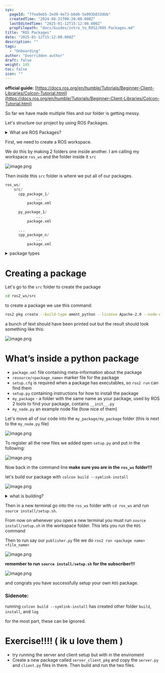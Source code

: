```yaml
---
sys:
  pageId: "7fea9eb5-2ed9-4e73-b6d6-5e093b833dbb"
  createdTime: "2024-08-21T00:28:00.000Z"
  lastEditedTime: "2025-01-12T15:12:00.000Z"
  propFilepath: "docs/Guides/intro_to_ROS2/ROS Packages.md"
title: "ROS Packages"
date: "2025-01-12T15:12:00.000Z"
description: ""
tags:
  - "Onboarding"
author: "Overridden author"
draft: false
weight: 145
toc: false
icon: ""
---
```


**official guide:** [https://docs.ros.org/en/humble/Tutorials/Beginner-Client-Libraries/Colcon-Tutorial.html](https://docs.ros.org/en/humble/Tutorials/Beginner-Client-Libraries/Colcon-Tutorial.html)

So far we have made multiple files and our folder is getting messy.

Let's structure our project by using ROS Packages.

<details>

<summary>What are ROS Packages?</summary>

ROS Packages are, as the name implies, packages of code that are highly sharable between ROS developers.

They consist of a folder, `package.xml` file, and source code

```python
      cpp_package_1/
		      ... imagine much code files here ..
          package.xml
```

</details>

First, we need to create a ROS workspace.

We do this by making 2 folders one inside another. I am calling my workspace `ros_ws` and the folder inside it `src`

![image.png](https://prod-files-secure.s3.us-west-2.amazonaws.com/d518164a-d88e-44d1-a4ee-3adb3bd8bce0/70706947-fd18-4537-a67b-e12946812d31/image.png?X-Amz-Algorithm=AWS4-HMAC-SHA256&X-Amz-Content-Sha256=UNSIGNED-PAYLOAD&X-Amz-Credential=ASIAZI2LB466V7UILLBS%2F20250415%2Fus-west-2%2Fs3%2Faws4_request&X-Amz-Date=20250415T070927Z&X-Amz-Expires=3600&X-Amz-Security-Token=IQoJb3JpZ2luX2VjEJ%2F%2F%2F%2F%2F%2F%2F%2F%2F%2F%2FwEaCXVzLXdlc3QtMiJIMEYCIQDtmT4W%2B1GzDRJOnC2C6sdNXKOLcaZkzQhk%2BCzQOgL%2FyQIhAJ4nOoTDxukyhXrcplh0SG4etiyN2B1WF6TzVQlzNscTKv8DCCgQABoMNjM3NDIzMTgzODA1IgxofFK7bU4Um61xs10q3ANmwLWgSaWRCXVN8FQ3m8Z7B4pitVVUKCoZekcMmYhjTYkg%2F2ZnoqoYfQt4dWXEYDNqRw7dHSdhCQHgJ8Y4JwJPl6zjtQlStCQFubc7hsgIcwVz8sGiUH7%2BK%2FKlQd7DptWq80ia5rWha517JCLUjh0JECmkwFPmCPH2ovL9CwVU9cDRRyLRJAZm9wolbyk2poFGcgFTyzzzoFBG5%2BAwnaIsBUVyJ2AEKhA96IAkeRDnRU%2FsR0P%2FgZ4NXUQ6wPetQowsdDgNIypkLUcZb21gmcG2yuEC0%2BqEBQKqsiOJOyGKwgBUE51O1P3NdUyfrGk5lCssfRjKWytmIvapye9dyPCB103y9%2F%2F%2BesabDrIQOU2ZnGBd%2B7W1deYBqv03DGTIceafsxghqhtidYeJxlK6VdLMcieSYZ5zUVJSWOSW1VbIDJHoAiGoEjuQcKwkQxouP7dIcxifEoOwgO55%2BeY4O39tc1mHuLIbM0Kb5rs3p1qbQqc133wDvXJvPn8wGOU%2FDEBdwpMGn1lGhrP9TVoNqecTS7PnfNG4ZF8bsrSMXPoVh9IH3kUvjdrWnh8oDAhYWXuCRTlYylsWYbUJJZ3Yu5bXgdAGhB4hsNIcRTlZon63zntDypLvDDGQHqftxjCNgvi%2FBjqkAcLLM3tWXkaq4FDWIkAGknO7eebtBbsGjxhboRneatjJxQl8U1uQFUf82LWOt9WUVRZ4DxJyf3VtLcXreNTVES9Bq8qjig%2FlXvpFFqnZZdTR7NMtDnDES%2FUg5toKMYDneQaQ62cPKgTbsdqQ9uK4GWZHiysFuHjpvoO2xH4K1OXD4vjHbpWrbNHyVjnD%2Bj891DbZL8CcYSa2FNDEv4xSE%2FpZJ0n2&X-Amz-Signature=f732ea1aeba5bce7ba6e0e8d5d37d5485ebf871febba593fe1d4bcba978806d7&X-Amz-SignedHeaders=host&x-id=GetObject)

Then inside this `src` folder is where we put all of our packages.

```python
ros_ws/
    src/
      cpp_package_1/
		      ...
          package.xml

      py_package_1/
		      ...
          package.xml

      ...
      cpp_package_n/
		      ...
          package.xml

```

<details>

<summary>package types</summary>

packages can be either `C++` or python.

the intern file structure is different for each but for this guide we will stick to creating python packages

</details>

# Creating a package

Let's go to the `src` folder to create the package

```bash
cd ros2_ws/src
```

to create a package we use this command:

```bash
ros2 pkg create --build-type ament_python --license Apache-2.0 --node-name my_node my_package
```

a bunch of text should have been printed out but the result should look something like this:

![image.png](https://prod-files-secure.s3.us-west-2.amazonaws.com/d518164a-d88e-44d1-a4ee-3adb3bd8bce0/e6cf1e3f-8512-4a3e-b131-079f800bf3e8/image.png?X-Amz-Algorithm=AWS4-HMAC-SHA256&X-Amz-Content-Sha256=UNSIGNED-PAYLOAD&X-Amz-Credential=ASIAZI2LB466V7UILLBS%2F20250415%2Fus-west-2%2Fs3%2Faws4_request&X-Amz-Date=20250415T070927Z&X-Amz-Expires=3600&X-Amz-Security-Token=IQoJb3JpZ2luX2VjEJ%2F%2F%2F%2F%2F%2F%2F%2F%2F%2F%2FwEaCXVzLXdlc3QtMiJIMEYCIQDtmT4W%2B1GzDRJOnC2C6sdNXKOLcaZkzQhk%2BCzQOgL%2FyQIhAJ4nOoTDxukyhXrcplh0SG4etiyN2B1WF6TzVQlzNscTKv8DCCgQABoMNjM3NDIzMTgzODA1IgxofFK7bU4Um61xs10q3ANmwLWgSaWRCXVN8FQ3m8Z7B4pitVVUKCoZekcMmYhjTYkg%2F2ZnoqoYfQt4dWXEYDNqRw7dHSdhCQHgJ8Y4JwJPl6zjtQlStCQFubc7hsgIcwVz8sGiUH7%2BK%2FKlQd7DptWq80ia5rWha517JCLUjh0JECmkwFPmCPH2ovL9CwVU9cDRRyLRJAZm9wolbyk2poFGcgFTyzzzoFBG5%2BAwnaIsBUVyJ2AEKhA96IAkeRDnRU%2FsR0P%2FgZ4NXUQ6wPetQowsdDgNIypkLUcZb21gmcG2yuEC0%2BqEBQKqsiOJOyGKwgBUE51O1P3NdUyfrGk5lCssfRjKWytmIvapye9dyPCB103y9%2F%2F%2BesabDrIQOU2ZnGBd%2B7W1deYBqv03DGTIceafsxghqhtidYeJxlK6VdLMcieSYZ5zUVJSWOSW1VbIDJHoAiGoEjuQcKwkQxouP7dIcxifEoOwgO55%2BeY4O39tc1mHuLIbM0Kb5rs3p1qbQqc133wDvXJvPn8wGOU%2FDEBdwpMGn1lGhrP9TVoNqecTS7PnfNG4ZF8bsrSMXPoVh9IH3kUvjdrWnh8oDAhYWXuCRTlYylsWYbUJJZ3Yu5bXgdAGhB4hsNIcRTlZon63zntDypLvDDGQHqftxjCNgvi%2FBjqkAcLLM3tWXkaq4FDWIkAGknO7eebtBbsGjxhboRneatjJxQl8U1uQFUf82LWOt9WUVRZ4DxJyf3VtLcXreNTVES9Bq8qjig%2FlXvpFFqnZZdTR7NMtDnDES%2FUg5toKMYDneQaQ62cPKgTbsdqQ9uK4GWZHiysFuHjpvoO2xH4K1OXD4vjHbpWrbNHyVjnD%2Bj891DbZL8CcYSa2FNDEv4xSE%2FpZJ0n2&X-Amz-Signature=134d8df34cea38a49bce5c771562b7bb5be542ec65572c3f27df2a0c4cc4d037&X-Amz-SignedHeaders=host&x-id=GetObject)

# What’s inside a python package

- `package.xml` file containing meta-information about the package
- `resource/<package_name>` marker file for the package
- `setup.cfg` is required when a package has executables, so `ros2 run` can find them
- `setup.py` containing instructions for how to install the package
- `my_package` - a folder with the same name as your package, used by ROS 2 tools to find your package, contains `__init__.py`
- `my_node.py` an example node file (how nice of them)

Let's move all of our code into the `my_package/my_package` folder (this is next to the `my_node.py` file)

![image.png](https://prod-files-secure.s3.us-west-2.amazonaws.com/d518164a-d88e-44d1-a4ee-3adb3bd8bce0/9ce58f11-0da9-4d3e-b86d-506a9685d378/image.png?X-Amz-Algorithm=AWS4-HMAC-SHA256&X-Amz-Content-Sha256=UNSIGNED-PAYLOAD&X-Amz-Credential=ASIAZI2LB466V7UILLBS%2F20250415%2Fus-west-2%2Fs3%2Faws4_request&X-Amz-Date=20250415T070927Z&X-Amz-Expires=3600&X-Amz-Security-Token=IQoJb3JpZ2luX2VjEJ%2F%2F%2F%2F%2F%2F%2F%2F%2F%2F%2FwEaCXVzLXdlc3QtMiJIMEYCIQDtmT4W%2B1GzDRJOnC2C6sdNXKOLcaZkzQhk%2BCzQOgL%2FyQIhAJ4nOoTDxukyhXrcplh0SG4etiyN2B1WF6TzVQlzNscTKv8DCCgQABoMNjM3NDIzMTgzODA1IgxofFK7bU4Um61xs10q3ANmwLWgSaWRCXVN8FQ3m8Z7B4pitVVUKCoZekcMmYhjTYkg%2F2ZnoqoYfQt4dWXEYDNqRw7dHSdhCQHgJ8Y4JwJPl6zjtQlStCQFubc7hsgIcwVz8sGiUH7%2BK%2FKlQd7DptWq80ia5rWha517JCLUjh0JECmkwFPmCPH2ovL9CwVU9cDRRyLRJAZm9wolbyk2poFGcgFTyzzzoFBG5%2BAwnaIsBUVyJ2AEKhA96IAkeRDnRU%2FsR0P%2FgZ4NXUQ6wPetQowsdDgNIypkLUcZb21gmcG2yuEC0%2BqEBQKqsiOJOyGKwgBUE51O1P3NdUyfrGk5lCssfRjKWytmIvapye9dyPCB103y9%2F%2F%2BesabDrIQOU2ZnGBd%2B7W1deYBqv03DGTIceafsxghqhtidYeJxlK6VdLMcieSYZ5zUVJSWOSW1VbIDJHoAiGoEjuQcKwkQxouP7dIcxifEoOwgO55%2BeY4O39tc1mHuLIbM0Kb5rs3p1qbQqc133wDvXJvPn8wGOU%2FDEBdwpMGn1lGhrP9TVoNqecTS7PnfNG4ZF8bsrSMXPoVh9IH3kUvjdrWnh8oDAhYWXuCRTlYylsWYbUJJZ3Yu5bXgdAGhB4hsNIcRTlZon63zntDypLvDDGQHqftxjCNgvi%2FBjqkAcLLM3tWXkaq4FDWIkAGknO7eebtBbsGjxhboRneatjJxQl8U1uQFUf82LWOt9WUVRZ4DxJyf3VtLcXreNTVES9Bq8qjig%2FlXvpFFqnZZdTR7NMtDnDES%2FUg5toKMYDneQaQ62cPKgTbsdqQ9uK4GWZHiysFuHjpvoO2xH4K1OXD4vjHbpWrbNHyVjnD%2Bj891DbZL8CcYSa2FNDEv4xSE%2FpZJ0n2&X-Amz-Signature=708559138bff35cf5ba428e3630c9f0f476fd698cb442376081b48e870324a66&X-Amz-SignedHeaders=host&x-id=GetObject)

To register all the new files we added open `setup.py` and put in the following:

![image.png](https://prod-files-secure.s3.us-west-2.amazonaws.com/d518164a-d88e-44d1-a4ee-3adb3bd8bce0/1cd7c262-4cae-4496-9d75-c178537d24a2/image.png?X-Amz-Algorithm=AWS4-HMAC-SHA256&X-Amz-Content-Sha256=UNSIGNED-PAYLOAD&X-Amz-Credential=ASIAZI2LB466V7UILLBS%2F20250415%2Fus-west-2%2Fs3%2Faws4_request&X-Amz-Date=20250415T070927Z&X-Amz-Expires=3600&X-Amz-Security-Token=IQoJb3JpZ2luX2VjEJ%2F%2F%2F%2F%2F%2F%2F%2F%2F%2F%2FwEaCXVzLXdlc3QtMiJIMEYCIQDtmT4W%2B1GzDRJOnC2C6sdNXKOLcaZkzQhk%2BCzQOgL%2FyQIhAJ4nOoTDxukyhXrcplh0SG4etiyN2B1WF6TzVQlzNscTKv8DCCgQABoMNjM3NDIzMTgzODA1IgxofFK7bU4Um61xs10q3ANmwLWgSaWRCXVN8FQ3m8Z7B4pitVVUKCoZekcMmYhjTYkg%2F2ZnoqoYfQt4dWXEYDNqRw7dHSdhCQHgJ8Y4JwJPl6zjtQlStCQFubc7hsgIcwVz8sGiUH7%2BK%2FKlQd7DptWq80ia5rWha517JCLUjh0JECmkwFPmCPH2ovL9CwVU9cDRRyLRJAZm9wolbyk2poFGcgFTyzzzoFBG5%2BAwnaIsBUVyJ2AEKhA96IAkeRDnRU%2FsR0P%2FgZ4NXUQ6wPetQowsdDgNIypkLUcZb21gmcG2yuEC0%2BqEBQKqsiOJOyGKwgBUE51O1P3NdUyfrGk5lCssfRjKWytmIvapye9dyPCB103y9%2F%2F%2BesabDrIQOU2ZnGBd%2B7W1deYBqv03DGTIceafsxghqhtidYeJxlK6VdLMcieSYZ5zUVJSWOSW1VbIDJHoAiGoEjuQcKwkQxouP7dIcxifEoOwgO55%2BeY4O39tc1mHuLIbM0Kb5rs3p1qbQqc133wDvXJvPn8wGOU%2FDEBdwpMGn1lGhrP9TVoNqecTS7PnfNG4ZF8bsrSMXPoVh9IH3kUvjdrWnh8oDAhYWXuCRTlYylsWYbUJJZ3Yu5bXgdAGhB4hsNIcRTlZon63zntDypLvDDGQHqftxjCNgvi%2FBjqkAcLLM3tWXkaq4FDWIkAGknO7eebtBbsGjxhboRneatjJxQl8U1uQFUf82LWOt9WUVRZ4DxJyf3VtLcXreNTVES9Bq8qjig%2FlXvpFFqnZZdTR7NMtDnDES%2FUg5toKMYDneQaQ62cPKgTbsdqQ9uK4GWZHiysFuHjpvoO2xH4K1OXD4vjHbpWrbNHyVjnD%2Bj891DbZL8CcYSa2FNDEv4xSE%2FpZJ0n2&X-Amz-Signature=679996f0b0dddf7cebd56d3f106b130698ef340ce20bfb068b4cb0240aa96a0c&X-Amz-SignedHeaders=host&x-id=GetObject)

Now back in the command line **make sure you are in the** **`ros_ws`** **folder!!!**

let's build our package with `colcon build --symlink-install`

![image.png](https://prod-files-secure.s3.us-west-2.amazonaws.com/d518164a-d88e-44d1-a4ee-3adb3bd8bce0/2f2a0d27-b173-48fd-b189-5f5c0ce65619/image.png?X-Amz-Algorithm=AWS4-HMAC-SHA256&X-Amz-Content-Sha256=UNSIGNED-PAYLOAD&X-Amz-Credential=ASIAZI2LB466V7UILLBS%2F20250415%2Fus-west-2%2Fs3%2Faws4_request&X-Amz-Date=20250415T070927Z&X-Amz-Expires=3600&X-Amz-Security-Token=IQoJb3JpZ2luX2VjEJ%2F%2F%2F%2F%2F%2F%2F%2F%2F%2F%2FwEaCXVzLXdlc3QtMiJIMEYCIQDtmT4W%2B1GzDRJOnC2C6sdNXKOLcaZkzQhk%2BCzQOgL%2FyQIhAJ4nOoTDxukyhXrcplh0SG4etiyN2B1WF6TzVQlzNscTKv8DCCgQABoMNjM3NDIzMTgzODA1IgxofFK7bU4Um61xs10q3ANmwLWgSaWRCXVN8FQ3m8Z7B4pitVVUKCoZekcMmYhjTYkg%2F2ZnoqoYfQt4dWXEYDNqRw7dHSdhCQHgJ8Y4JwJPl6zjtQlStCQFubc7hsgIcwVz8sGiUH7%2BK%2FKlQd7DptWq80ia5rWha517JCLUjh0JECmkwFPmCPH2ovL9CwVU9cDRRyLRJAZm9wolbyk2poFGcgFTyzzzoFBG5%2BAwnaIsBUVyJ2AEKhA96IAkeRDnRU%2FsR0P%2FgZ4NXUQ6wPetQowsdDgNIypkLUcZb21gmcG2yuEC0%2BqEBQKqsiOJOyGKwgBUE51O1P3NdUyfrGk5lCssfRjKWytmIvapye9dyPCB103y9%2F%2F%2BesabDrIQOU2ZnGBd%2B7W1deYBqv03DGTIceafsxghqhtidYeJxlK6VdLMcieSYZ5zUVJSWOSW1VbIDJHoAiGoEjuQcKwkQxouP7dIcxifEoOwgO55%2BeY4O39tc1mHuLIbM0Kb5rs3p1qbQqc133wDvXJvPn8wGOU%2FDEBdwpMGn1lGhrP9TVoNqecTS7PnfNG4ZF8bsrSMXPoVh9IH3kUvjdrWnh8oDAhYWXuCRTlYylsWYbUJJZ3Yu5bXgdAGhB4hsNIcRTlZon63zntDypLvDDGQHqftxjCNgvi%2FBjqkAcLLM3tWXkaq4FDWIkAGknO7eebtBbsGjxhboRneatjJxQl8U1uQFUf82LWOt9WUVRZ4DxJyf3VtLcXreNTVES9Bq8qjig%2FlXvpFFqnZZdTR7NMtDnDES%2FUg5toKMYDneQaQ62cPKgTbsdqQ9uK4GWZHiysFuHjpvoO2xH4K1OXD4vjHbpWrbNHyVjnD%2Bj891DbZL8CcYSa2FNDEv4xSE%2FpZJ0n2&X-Amz-Signature=825f15938bb24177ecb59eb50efe8a71a7765509ef77052f076dc6e006c29463&X-Amz-SignedHeaders=host&x-id=GetObject)

<details>

<summary>what is building?</summary>

if you are a CS major at Rose-Hulman you will learn the answer to this in CSSE132

but TLDR; is it combines all the code files into one program that can be run easily 

</details>

Then in a new terminal go into the `ros_ws` folder with `cd ros_ws` and run `source install/setup.sh`. 

From now on whenever you open a new terminal you must run `source install/setup.sh` in the workspace folder. This lets you run the `ROS` command

Then to run say our `publisher.py` file we do `ros2 run <package name> <file_name>`

![image.png](https://prod-files-secure.s3.us-west-2.amazonaws.com/d518164a-d88e-44d1-a4ee-3adb3bd8bce0/4f4b1219-3a44-4632-aa0a-ce3471699f59/image.png?X-Amz-Algorithm=AWS4-HMAC-SHA256&X-Amz-Content-Sha256=UNSIGNED-PAYLOAD&X-Amz-Credential=ASIAZI2LB466V7UILLBS%2F20250415%2Fus-west-2%2Fs3%2Faws4_request&X-Amz-Date=20250415T070927Z&X-Amz-Expires=3600&X-Amz-Security-Token=IQoJb3JpZ2luX2VjEJ%2F%2F%2F%2F%2F%2F%2F%2F%2F%2F%2FwEaCXVzLXdlc3QtMiJIMEYCIQDtmT4W%2B1GzDRJOnC2C6sdNXKOLcaZkzQhk%2BCzQOgL%2FyQIhAJ4nOoTDxukyhXrcplh0SG4etiyN2B1WF6TzVQlzNscTKv8DCCgQABoMNjM3NDIzMTgzODA1IgxofFK7bU4Um61xs10q3ANmwLWgSaWRCXVN8FQ3m8Z7B4pitVVUKCoZekcMmYhjTYkg%2F2ZnoqoYfQt4dWXEYDNqRw7dHSdhCQHgJ8Y4JwJPl6zjtQlStCQFubc7hsgIcwVz8sGiUH7%2BK%2FKlQd7DptWq80ia5rWha517JCLUjh0JECmkwFPmCPH2ovL9CwVU9cDRRyLRJAZm9wolbyk2poFGcgFTyzzzoFBG5%2BAwnaIsBUVyJ2AEKhA96IAkeRDnRU%2FsR0P%2FgZ4NXUQ6wPetQowsdDgNIypkLUcZb21gmcG2yuEC0%2BqEBQKqsiOJOyGKwgBUE51O1P3NdUyfrGk5lCssfRjKWytmIvapye9dyPCB103y9%2F%2F%2BesabDrIQOU2ZnGBd%2B7W1deYBqv03DGTIceafsxghqhtidYeJxlK6VdLMcieSYZ5zUVJSWOSW1VbIDJHoAiGoEjuQcKwkQxouP7dIcxifEoOwgO55%2BeY4O39tc1mHuLIbM0Kb5rs3p1qbQqc133wDvXJvPn8wGOU%2FDEBdwpMGn1lGhrP9TVoNqecTS7PnfNG4ZF8bsrSMXPoVh9IH3kUvjdrWnh8oDAhYWXuCRTlYylsWYbUJJZ3Yu5bXgdAGhB4hsNIcRTlZon63zntDypLvDDGQHqftxjCNgvi%2FBjqkAcLLM3tWXkaq4FDWIkAGknO7eebtBbsGjxhboRneatjJxQl8U1uQFUf82LWOt9WUVRZ4DxJyf3VtLcXreNTVES9Bq8qjig%2FlXvpFFqnZZdTR7NMtDnDES%2FUg5toKMYDneQaQ62cPKgTbsdqQ9uK4GWZHiysFuHjpvoO2xH4K1OXD4vjHbpWrbNHyVjnD%2Bj891DbZL8CcYSa2FNDEv4xSE%2FpZJ0n2&X-Amz-Signature=87ac810fba4bb042ba9d7b9ba80f013f53d9063330982dcb27a7b616abe646b0&X-Amz-SignedHeaders=host&x-id=GetObject)

**remember to run** **`source install/setup.sh`** **for the subscriber!!!**

![image.png](https://prod-files-secure.s3.us-west-2.amazonaws.com/d518164a-d88e-44d1-a4ee-3adb3bd8bce0/02121119-dad4-49ec-8356-c956108b4243/image.png?X-Amz-Algorithm=AWS4-HMAC-SHA256&X-Amz-Content-Sha256=UNSIGNED-PAYLOAD&X-Amz-Credential=ASIAZI2LB466V7UILLBS%2F20250415%2Fus-west-2%2Fs3%2Faws4_request&X-Amz-Date=20250415T070927Z&X-Amz-Expires=3600&X-Amz-Security-Token=IQoJb3JpZ2luX2VjEJ%2F%2F%2F%2F%2F%2F%2F%2F%2F%2F%2FwEaCXVzLXdlc3QtMiJIMEYCIQDtmT4W%2B1GzDRJOnC2C6sdNXKOLcaZkzQhk%2BCzQOgL%2FyQIhAJ4nOoTDxukyhXrcplh0SG4etiyN2B1WF6TzVQlzNscTKv8DCCgQABoMNjM3NDIzMTgzODA1IgxofFK7bU4Um61xs10q3ANmwLWgSaWRCXVN8FQ3m8Z7B4pitVVUKCoZekcMmYhjTYkg%2F2ZnoqoYfQt4dWXEYDNqRw7dHSdhCQHgJ8Y4JwJPl6zjtQlStCQFubc7hsgIcwVz8sGiUH7%2BK%2FKlQd7DptWq80ia5rWha517JCLUjh0JECmkwFPmCPH2ovL9CwVU9cDRRyLRJAZm9wolbyk2poFGcgFTyzzzoFBG5%2BAwnaIsBUVyJ2AEKhA96IAkeRDnRU%2FsR0P%2FgZ4NXUQ6wPetQowsdDgNIypkLUcZb21gmcG2yuEC0%2BqEBQKqsiOJOyGKwgBUE51O1P3NdUyfrGk5lCssfRjKWytmIvapye9dyPCB103y9%2F%2F%2BesabDrIQOU2ZnGBd%2B7W1deYBqv03DGTIceafsxghqhtidYeJxlK6VdLMcieSYZ5zUVJSWOSW1VbIDJHoAiGoEjuQcKwkQxouP7dIcxifEoOwgO55%2BeY4O39tc1mHuLIbM0Kb5rs3p1qbQqc133wDvXJvPn8wGOU%2FDEBdwpMGn1lGhrP9TVoNqecTS7PnfNG4ZF8bsrSMXPoVh9IH3kUvjdrWnh8oDAhYWXuCRTlYylsWYbUJJZ3Yu5bXgdAGhB4hsNIcRTlZon63zntDypLvDDGQHqftxjCNgvi%2FBjqkAcLLM3tWXkaq4FDWIkAGknO7eebtBbsGjxhboRneatjJxQl8U1uQFUf82LWOt9WUVRZ4DxJyf3VtLcXreNTVES9Bq8qjig%2FlXvpFFqnZZdTR7NMtDnDES%2FUg5toKMYDneQaQ62cPKgTbsdqQ9uK4GWZHiysFuHjpvoO2xH4K1OXD4vjHbpWrbNHyVjnD%2Bj891DbZL8CcYSa2FNDEv4xSE%2FpZJ0n2&X-Amz-Signature=bc0d660aa23a05a08c3d541dfec8dcc271164ddd41003b272255ea68b634d23e&X-Amz-SignedHeaders=host&x-id=GetObject)

and congrats you have successfully setup your own `ROS` package.

### Sidenote:

running `colcon build --symlink-install` has created other folder `build`, `install`, and `log`

for the most part, these can be ignored.

# Exercise!!!! ( ik u love them )

- try running the server and client setup but with in the enviroment
- Create a new package called `server_client_pkg` and copy the `server.py` and `client.py` files in there. Then build and run the two files.
